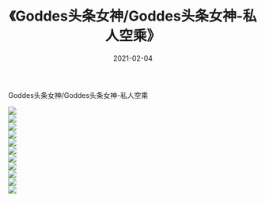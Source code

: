 ﻿---
layout: post
title:  《Goddes头条女神/Goddes头条女神-私人空乘》
date:   2021-02-04
img: http://pic.660000.xyz/1:/网络美图/2021/Goddes头条女神/Goddes头条女神-私人空乘/000.jpg
categories: [美女, 清纯, 唯美]
---

Goddes头条女神/Goddes头条女神-私人空乘

 ![](http://pic.660000.xyz/1:/网络美图/2021/Goddes头条女神/Goddes头条女神-私人空乘/001.jpg) <br>![](http://pic.660000.xyz/1:/网络美图/2021/Goddes头条女神/Goddes头条女神-私人空乘/002.jpg) <br>![](http://pic.660000.xyz/1:/网络美图/2021/Goddes头条女神/Goddes头条女神-私人空乘/003.jpg) <br>![](http://pic.660000.xyz/1:/网络美图/2021/Goddes头条女神/Goddes头条女神-私人空乘/004.jpg) <br>![](http://pic.660000.xyz/1:/网络美图/2021/Goddes头条女神/Goddes头条女神-私人空乘/005.jpg) <br>![](http://pic.660000.xyz/1:/网络美图/2021/Goddes头条女神/Goddes头条女神-私人空乘/006.jpg) <br>![](http://pic.660000.xyz/1:/网络美图/2021/Goddes头条女神/Goddes头条女神-私人空乘/007.jpg) <br>![](http://pic.660000.xyz/1:/网络美图/2021/Goddes头条女神/Goddes头条女神-私人空乘/008.jpg) <br>![](http://pic.660000.xyz/1:/网络美图/2021/Goddes头条女神/Goddes头条女神-私人空乘/009.jpg) <br>![](http://pic.660000.xyz/1:/网络美图/2021/Goddes头条女神/Goddes头条女神-私人空乘/010.jpg) <br>![](http://pic.660000.xyz/1:/网络美图/2021/Goddes头条女神/Goddes头条女神-私人空乘/011.jpg) <br>